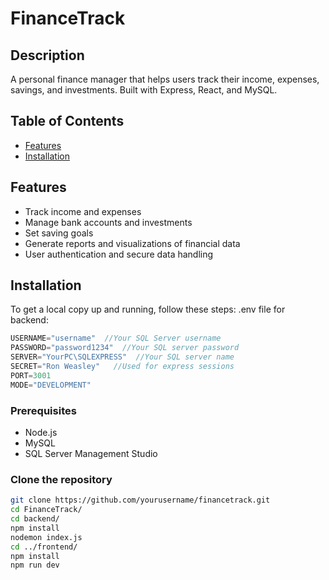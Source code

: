 # FinanceTrack

## Description
A personal finance manager that helps users track their income, expenses, savings, and investments. Built with Express, React, and MySQL.

## Table of Contents
- [Features](#features)
- [Installation](#installation)

## Features
- Track income and expenses
- Manage bank accounts and investments
- Set saving goals
- Generate reports and visualizations of financial data
- User authentication and secure data handling

## Installation
To get a local copy up and running, follow these steps:
.env file for backend:
```javascript
USERNAME="username"  //Your SQL Server username
PASSWORD="password1234"  //Your SQL server password
SERVER="YourPC\SQLEXPRESS"  //Your SQL server name
SECRET="Ron Weasley"   //Used for express sessions
PORT=3001
MODE="DEVELOPMENT"
```

### Prerequisites
- Node.js
- MySQL
- SQL Server Management Studio

### Clone the repository
```bash
git clone https://github.com/yourusername/financetrack.git
cd FinanceTrack/
cd backend/
npm install
nodemon index.js
cd ../frontend/
npm install
npm run dev
```
